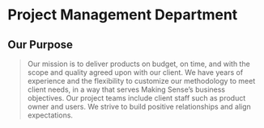 # Project Management Department

## Our Purpose

> Our mission is to deliver products on budget, on time, and with the scope and quality agreed upon with our client. We have years of experience and the flexibility to customize our methodology to meet client needs, in a way that serves Making Sense’s business objectives. Our project teams include client staff such as product owner and users. We strive to build positive relationships and align expectations.


